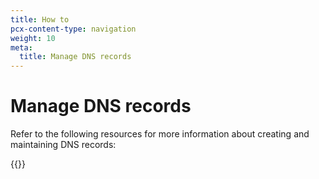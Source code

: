 ```yaml
---
title: How to
pcx-content-type: navigation
weight: 10
meta:
  title: Manage DNS records
---
```


# Manage DNS records

Refer to the following resources for more information about creating and maintaining DNS records:

{{<directory-listing>}}
